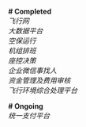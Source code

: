 <b># Completed </b> <br>
*飞行网* <br>
*大数据平台* <br>
*空保运行* <br>
*机组排班* <br>
*座控决策* <br> 
*企业微信事找人* <br>
*资金管理及费用审核* <br>
*飞行环境综合处理平台*<br>

<b># Ongoing</b><br>
*统一支付平台*<br>

